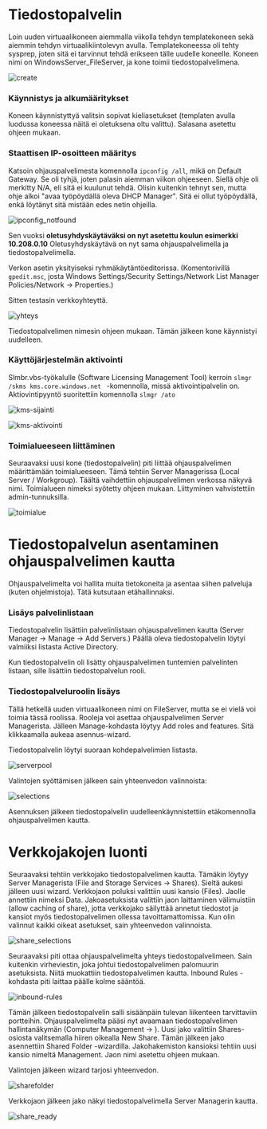 # Tiedostopalvelin

Loin uuden virtuaalikoneen aiemmalla viikolla tehdyn templatekoneen sekä aiemmin tehdyn virtuaalikiintolevyn avulla. Templatekoneessa oli tehty sysprep, joten sitä ei tarvinnut tehdä erikseen tälle uudelle koneelle. Koneen nimi on WindowsServer_FileServer, ja kone toimii tiedostopalvelimena. 

![create](https://raw.githubusercontent.com/makumyyra/Windows-servers/main/md_images/tiedostopalvelin/ws_fs_luonti.JPG)

### Käynnistys ja alkumääritykset
Koneen käynnistyttyä valitsin sopivat kieliasetukset (templaten avulla luodussa koneessa näitä ei oletuksena oltu valittu). Salasana asetettu ohjeen mukaan.

### Staattisen IP-osoitteen määritys
Katsoin ohjauspalvelimesta komennolla  ```ipconfig /all```, mikä on Default Gateway. Se oli tyhjä, joten palasin aiemman viikon ohjeeseen. Siellä ohje oli merkitty N/A, eli sitä ei kuulunut tehdä. Olisin kuitenkin tehnyt sen, mutta ohje alkoi "avaa työpöydällä oleva DHCP Manager". Sitä ei ollut työpöydällä, enkä löytänyt sitä mistään edes netin ohjeilla. 

![ipconfig_notfound](https://raw.githubusercontent.com/makumyyra/Windows-servers/main/md_images/tiedostopalvelin/ws_fs_ipconfig.JPG)

Sen vuoksi **oletusyhdyskäytäväksi on nyt asetettu koulun esimerkki 10.208.0.10** Oletusyhdyskäytävä on nyt sama ohjauspalvelimella ja tiedostopalvelimella.

Verkon asetin yksityiseksi ryhmäkäytäntöeditorissa. (Komentorivillä ```gpedit.msc```, josta Windows Settings/Security Settings/Network List Manager Policies/Network -> Properties.)

Sitten testasin verkkoyhteyttä.

![yhteys](https://raw.githubusercontent.com/makumyyra/Windows-servers/main/md_images/tiedostopalvelin/verkkoyht.jpg)

Tiedostopalvelimen nimesin ohjeen mukaan. Tämän jälkeen kone käynnistyi uudelleen.

### Käyttöjärjestelmän aktivointi

Slmbr.vbs-työkalulle (Software Licensing Management Tool) kerroin ```slmgr /skms kms.core.windows.net ``` -komennolla, missä aktivointipalvelin on. Aktiovintipyyntö suoritettiin komennolla ```slmgr /ato```

![kms-sijainti](https://raw.githubusercontent.com/makumyyra/Windows-servers/main/md_images/tiedostopalvelin/kms_aktivointi.jpg)

![kms-aktivointi](https://raw.githubusercontent.com/makumyyra/Windows-servers/main/md_images/tiedostopalvelin/kms_aktivointi2.jpg)

### Toimialueeseen liittäminen

Seuraavaksi uusi kone (tiedostopalvelin) piti liittää ohjauspalvelimen määrittämään toimialueeseen. Tämä tehtiin Server Managerissa (Local Server / Workgroup). Täältä vaihdettiin ohjauspalvelimen verkossa näkyvä nimi. Toimialueen nimeksi syötetty ohjeen mukaan. Liittyminen vahvistettiin admin-tunnuksilla.

![toimialue](https://raw.githubusercontent.com/makumyyra/Windows-servers/main/md_images/tiedostopalvelin/toimialue.jpg)


# Tiedostopalvelun asentaminen ohjauspalvelimen kautta

Ohjauspalvelimelta voi hallita muita tietokoneita ja asentaa siihen palveluja (kuten ohjelmistoja). Tätä kutsutaan etähallinnaksi.

### Lisäys palvelinlistaan

Tiedostopalvelin lisättiin palvelinlistaan ohjauspalvelimen kautta (Server Manager -> Manage -> Add Servers.) Päällä oleva tiedostopalvelin löytyi valmiiksi listasta Active Directory.

Kun tiedostopalvelin oli lisätty ohjauspalvelimen tuntemien palvelinten listaan, sille lisättiin tiedostopalvelun rooli.

### Tiedostopalveluroolin lisäys

Tällä hetkellä uuden virtuaalikoneen nimi on FileServer, mutta se ei vielä voi toimia tässä roolissa. Rooleja voi asettaa ohjauspalvelimen Server Managerista. Jälleen Manage-kohdasta löytyy Add roles and features. Sitä klikkaamalla aukeaa asennus-wizard.

Tiedostopalvelin löytyi suoraan kohdepalvelimien listasta.

![serverpool](https://raw.githubusercontent.com/makumyyra/Windows-servers/main/md_images/tiedostopalvelin/addserver1.jpg)

Valintojen syöttämisen jälkeen sain yhteenvedon valinnoista:

![selections](https://raw.githubusercontent.com/makumyyra/Windows-servers/main/md_images/tiedostopalvelin/addserver.jpg)

Asennuksen jälkeen tiedostopalvelin uudelleenkäynnistettiin etäkomennolla ohjauspalvelimen kautta.

# Verkkojakojen luonti

Seuraavaksi tehtiin verkkojako tiedostopalvelimen kautta. Tämäkin löytyy Server Managerista (File and Storage Services -> Shares). Sieltä aukesi jälleen uusi wizard. Verkkojaon poluksi valittiin uusi kansio (Files). Jaolle annettiin nimeksi Data. Jakoasetuksista valittiin jaon laittaminen välimuistiin (allow caching of share), jotta verkkojako säilyttää annetut tiedostot ja kansiot myös tiedostopalvelimen ollessa tavoittamattomissa. Kun olin valinnut kaikki oikeat asetukset, sain yhteenvedon valinnoista. 

![share_selections](https://raw.githubusercontent.com/makumyyra/Windows-servers/main/md_images/tiedostopalvelin/share.jpg)

Seuraavaksi piti ottaa ohjauspalvelimelta yhteys tiedostopalvelimeen. Sain kuitenkin virheviestin, joka johtui tiedostopalvelimen palomuurin asetuksista. Niitä muokattiin tiedostopalvelimen kautta. Inbound Rules -kohdasta piti laittaa päälle kolme sääntöä.

![inbound-rules](https://raw.githubusercontent.com/makumyyra/Windows-servers/main/md_images/tiedostopalvelin/sharekorjaus.jpg)

Tämän jälkeen tiedostopalvelin salli sisäänpäin tulevan liikenteen tarvittaviin portteihin. Ohjauspalvelimelta pääsi nyt avaamaan tiedostopalvelimen hallintanäkymän (Computer Management -> ). Uusi jako valittiin Shares-osiosta valitsemalla hiiren oikealla New Share. Tämän jälkeen jako asennettiin Shared Folder -wizardilla. Jakohakemiston kansioksi tehtiin uusi kansio nimeltä Management. Jaon nimi asetettu ohjeen mukaan.

Valintojen jälkeen wizard tarjosi yhteenvedon.

![sharefolder](https://raw.githubusercontent.com/makumyyra/Windows-servers/main/md_images/tiedostopalvelin/sharefolder.jpg)

Verkkojaon jälkeen jako näkyi tiedostopalvelimella Server Managerin kautta.

![share_ready](https://raw.githubusercontent.com/makumyyra/Windows-servers/main/md_images/tiedostopalvelin/sharesdone.jpg)


